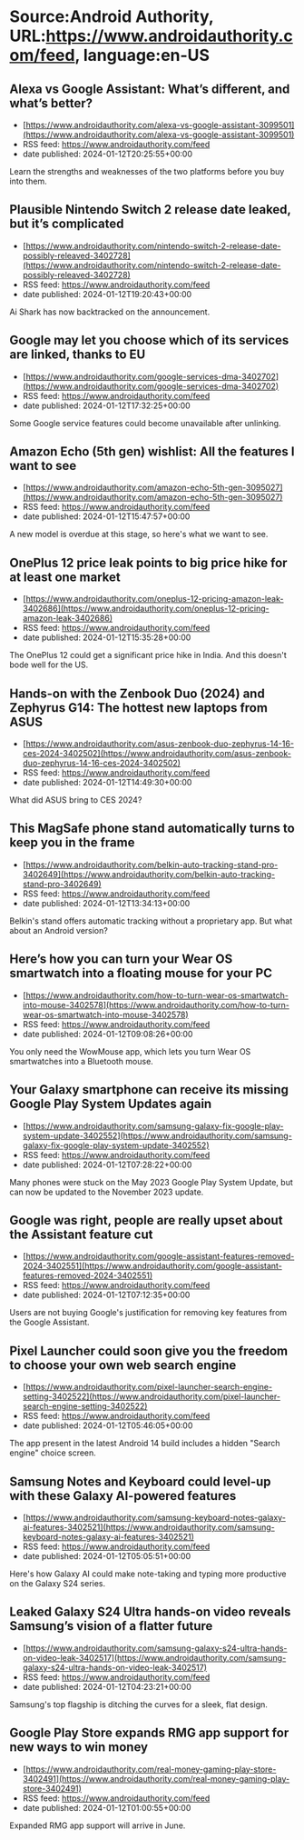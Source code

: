 # Source:Android Authority, URL:https://www.androidauthority.com/feed, language:en-US

## Alexa vs Google Assistant: What’s different, and what’s better?
 - [https://www.androidauthority.com/alexa-vs-google-assistant-3099501](https://www.androidauthority.com/alexa-vs-google-assistant-3099501)
 - RSS feed: https://www.androidauthority.com/feed
 - date published: 2024-01-12T20:25:55+00:00

Learn the strengths and weaknesses of the two platforms before you buy into them.

## Plausible Nintendo Switch 2 release date leaked, but it’s complicated
 - [https://www.androidauthority.com/nintendo-switch-2-release-date-possibly-releaved-3402728](https://www.androidauthority.com/nintendo-switch-2-release-date-possibly-releaved-3402728)
 - RSS feed: https://www.androidauthority.com/feed
 - date published: 2024-01-12T19:20:43+00:00

Ai Shark has now backtracked on the announcement.

## Google may let you choose which of its services are linked, thanks to EU
 - [https://www.androidauthority.com/google-services-dma-3402702](https://www.androidauthority.com/google-services-dma-3402702)
 - RSS feed: https://www.androidauthority.com/feed
 - date published: 2024-01-12T17:32:25+00:00

Some Google service features could become unavailable after unlinking.

## Amazon Echo (5th gen) wishlist: All the features I want to see
 - [https://www.androidauthority.com/amazon-echo-5th-gen-3095027](https://www.androidauthority.com/amazon-echo-5th-gen-3095027)
 - RSS feed: https://www.androidauthority.com/feed
 - date published: 2024-01-12T15:47:57+00:00

A new model is overdue at this stage, so here's what we want to see.

## OnePlus 12 price leak points to big price hike for at least one market
 - [https://www.androidauthority.com/oneplus-12-pricing-amazon-leak-3402686](https://www.androidauthority.com/oneplus-12-pricing-amazon-leak-3402686)
 - RSS feed: https://www.androidauthority.com/feed
 - date published: 2024-01-12T15:35:28+00:00

The OnePlus 12 could get a significant price hike in India. And this doesn't bode well for the US.

## Hands-on with the Zenbook Duo (2024) and Zephyrus G14: The hottest new laptops from ASUS
 - [https://www.androidauthority.com/asus-zenbook-duo-zephyrus-14-16-ces-2024-3402502](https://www.androidauthority.com/asus-zenbook-duo-zephyrus-14-16-ces-2024-3402502)
 - RSS feed: https://www.androidauthority.com/feed
 - date published: 2024-01-12T14:49:30+00:00

What did ASUS bring to CES 2024?

## This MagSafe phone stand automatically turns to keep you in the frame
 - [https://www.androidauthority.com/belkin-auto-tracking-stand-pro-3402649](https://www.androidauthority.com/belkin-auto-tracking-stand-pro-3402649)
 - RSS feed: https://www.androidauthority.com/feed
 - date published: 2024-01-12T13:34:13+00:00

Belkin's stand offers automatic tracking without a proprietary app. But what about an Android version?

## Here’s how you can turn your Wear OS smartwatch into a floating mouse for your PC
 - [https://www.androidauthority.com/how-to-turn-wear-os-smartwatch-into-mouse-3402578](https://www.androidauthority.com/how-to-turn-wear-os-smartwatch-into-mouse-3402578)
 - RSS feed: https://www.androidauthority.com/feed
 - date published: 2024-01-12T09:08:26+00:00

You only need the WowMouse app, which lets you turn Wear OS smartwatches into a Bluetooth mouse.

## Your Galaxy smartphone can receive its missing Google Play System Updates again
 - [https://www.androidauthority.com/samsung-galaxy-fix-google-play-system-update-3402552](https://www.androidauthority.com/samsung-galaxy-fix-google-play-system-update-3402552)
 - RSS feed: https://www.androidauthority.com/feed
 - date published: 2024-01-12T07:28:22+00:00

Many phones were stuck on the May 2023 Google Play System Update, but can now be updated to the November 2023 update.

## Google was right, people are really upset about the Assistant feature cut
 - [https://www.androidauthority.com/google-assistant-features-removed-2024-3402551](https://www.androidauthority.com/google-assistant-features-removed-2024-3402551)
 - RSS feed: https://www.androidauthority.com/feed
 - date published: 2024-01-12T07:12:35+00:00

Users are not buying Google's justification for removing key features from the Google Assistant.

## Pixel Launcher could soon give you the freedom to choose your own web search engine
 - [https://www.androidauthority.com/pixel-launcher-search-engine-setting-3402522](https://www.androidauthority.com/pixel-launcher-search-engine-setting-3402522)
 - RSS feed: https://www.androidauthority.com/feed
 - date published: 2024-01-12T05:46:05+00:00

The app present in the latest Android 14 build includes a hidden "Search engine" choice screen.

## Samsung Notes and Keyboard could level-up with these Galaxy AI-powered features
 - [https://www.androidauthority.com/samsung-keyboard-notes-galaxy-ai-features-3402521](https://www.androidauthority.com/samsung-keyboard-notes-galaxy-ai-features-3402521)
 - RSS feed: https://www.androidauthority.com/feed
 - date published: 2024-01-12T05:05:51+00:00

Here's how Galaxy AI could make note-taking and typing more productive on the Galaxy S24 series.

## Leaked Galaxy S24 Ultra hands-on video reveals Samsung’s vision of a flatter future
 - [https://www.androidauthority.com/samsung-galaxy-s24-ultra-hands-on-video-leak-3402517](https://www.androidauthority.com/samsung-galaxy-s24-ultra-hands-on-video-leak-3402517)
 - RSS feed: https://www.androidauthority.com/feed
 - date published: 2024-01-12T04:23:21+00:00

Samsung's top flagship is ditching the curves for a sleek, flat design.

## Google Play Store expands RMG app support for new ways to win money
 - [https://www.androidauthority.com/real-money-gaming-play-store-3402491](https://www.androidauthority.com/real-money-gaming-play-store-3402491)
 - RSS feed: https://www.androidauthority.com/feed
 - date published: 2024-01-12T01:00:55+00:00

Expanded RMG app support will arrive in June.

